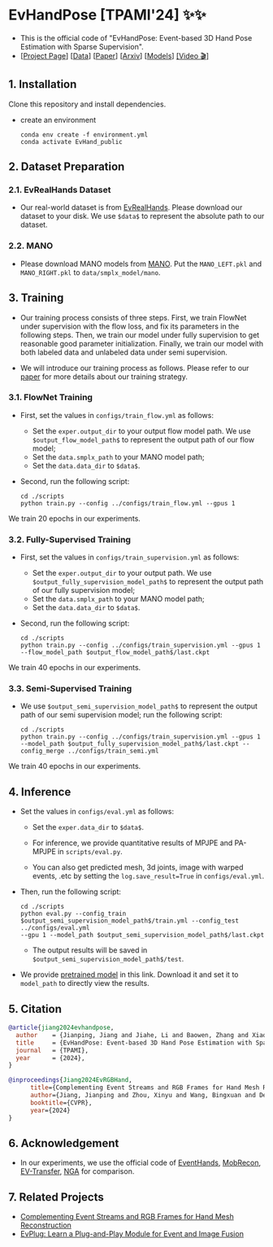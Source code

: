 # EvHandPose [TPAMI'24] ✨✨
- This is the official code of "EvHandPose: Event-based 3D Hand Pose Estimation with Sparse Supervision".
- [[Project Page](https://alanjiang98.github.io/evhandpose.github.io/)]  [[Data](https://www.dropbox.com/scl/fi/x3bmfw2tfmqaghagb6alx/EvRealHands.zip)] [[Paper](https://ieeexplore.ieee.org/document/10478195)] 
[[Arxiv](https://arxiv.org/abs/2303.02862)]
[[Models](https://www.dropbox.com/scl/fi/bfeac5l6htbnpue473xdk/model.ckpt)]
[[Video :clapper:]](https://www.youtube.com/watch?v=MMaYhK2czIg)


## 1. Installation
Clone this repository and install dependencies.
- create an environment
    ```
    conda env create -f environment.yml
    conda activate EvHand_public
    ```

## 2. Dataset Preparation
### 2.1. EvRealHands Dataset
- Our real-world dataset is from [EvRealHands](https://www.dropbox.com/scl/fi/x3bmfw2tfmqaghagb6alx/EvRealHands.zip?rlkey=gvukp6yv86ypmio7dnce20w2y&st=mg1z06o7&dl=0).
Please download our dataset to your disk. We use ```$data$``` to represent the absolute path to our dataset.

### 2.2. MANO
- Please download MANO models from [MANO](https://mano.is.tue.mpg.de/download.php).
Put the ```MANO_LEFT.pkl``` and ```MANO_RIGHT.pkl``` to ```data/smplx_model/mano```.

## 3. Training
- Our training process consists of three steps. First, we train FlowNet under supervision with the flow loss,
and fix its parameters in the following steps. Then, we train our model under fully supervision to get reasonable 
good parameter initialization. Finally, we train our model with both labeled data and unlabeled data under semi 
supervision. 

- We will introduce our training process as follows. Please refer to our [paper](https://arxiv.org/html/2303.02862v3) for more details about our training strategy.

### 3.1. FlowNet Training
- First, set the values in ```configs/train_flow.yml``` as follows:
    - Set the ```exper.output_dir``` to your output flow model path. We use ```$output_flow_model_path$``` to represent the output path of our flow model;
    - Set the ```data.smplx_path``` to your MANO model path;
    - Set the ```data.data_dir``` to ```$data$```.

- Second, run the following script:
    ```
    cd ./scripts
    python train.py --config ../configs/train_flow.yml --gpus 1
    ```

We train 20 epochs in our experiments.

### 3.2. Fully-Supervised Training
- First, set the values in ```configs/train_supervision.yml``` as follows:
    - Set the ```exper.output_dir``` to your output path. We use ```$output_fully_supervision_model_path$``` to represent the output path of our fully supervision model;
    - Set the ```data.smplx_path``` to your MANO model path;
    - Set the ```data.data_dir``` to ```$data$```.

- Second, run the following script:
    ```
    cd ./scripts
    python train.py --config ../configs/train_supervision.yml --gpus 1 --flow_model_path $output_flow_model_path$/last.ckpt
    ```

We train 40 epochs in our experiments.

### 3.3. Semi-Supervised Training
- We use ```$output_semi_supervision_model_path$``` to represent the output path of our semi supervision model; run the following script:

    ```
    cd ./scripts
    python train.py --config ../configs/train_supervision.yml --gpus 1 
    --model_path $output_fully_supervision_model_path$/last.ckpt --config_merge ../configs/train_semi.yml
    ```

We train 40 epochs in our experiments.

## 4. Inference
- Set the values in ```configs/eval.yml``` as follows:

    - Set the ```exper.data_dir``` to ```$data$```.

    - For inference, we provide quantitative results of MPJPE and PA-MPJPE in ```scripts/eval.py```.

    - You can also get predicted mesh, 3d joints, image with warped events, .etc by setting the  ```log.save_result=True```
in  ```configs/eval.yml```.

- Then, run the following script:
    ```
    cd ./scripts
    python eval.py --config_train $output_semi_supervision_model_path$/train.yml --config_test ../configs/eval.yml
    --gpu 1 --model_path $output_semi_supervision_model_path$/last.ckpt 
    ```

    - The output results will be saved in ```$output_semi_supervision_model_path$/test```.

- We provide [pretrained model](https://www.dropbox.com/scl/fi/bfeac5l6htbnpue473xdk/model.ckpt?rlkey=zfqfjdjyvqvqbrlustv23of0l&e=1&st=zk1d9oc1&dl=0)
in this link. Download it and set it to ```model_path``` to directly view the results.

## 5. Citation
```bibtex
@article{jiang2024evhandpose,
  author    = {Jianping, Jiang and Jiahe, Li and Baowen, Zhang and Xiaoming, Deng and Boxin, Shi},
  title     = {EvHandPose: Event-based 3D Hand Pose Estimation with Sparse Supervision},
  journal   = {TPAMI},
  year      = {2024},
}

@inproceedings{Jiang2024EvRGBHand,
      title={Complementing Event Streams and RGB Frames for Hand Mesh Reconstruction}, 
      author={Jiang, Jianping and Zhou, Xinyu and Wang, Bingxuan and Deng, Xiaoming and Xu, Chao and Shi, Boxin},
      booktitle={CVPR},
      year={2024}
}
```

## 6. Acknowledgement
- In our experiments, we use the official code of [EventHands](https://github.com/r00tman/EventHands), [MobRecon](https://github.com/SeanChenxy/HandMesh), [EV-Transfer](https://github.com/uzh-rpg/rpg_ev-transfer), [NGA](https://github.com/SensorsINI/ECCV_network_grafting_algorithm) for comparison.

## 7. Related Projects
- [Complementing Event Streams and RGB Frames for Hand Mesh Reconstruction](https://alanjiang98.github.io/evrgbhand.github.io/)
- [EvPlug: Learn a Plug-and-Play Module for Event and Image Fusion](https://arxiv.org/abs/2312.16933)